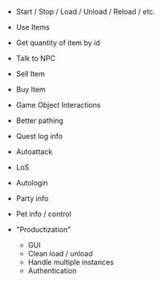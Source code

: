 

* Start / Stop / Load / Unload / Reload / etc.
* Use Items
* Get quantity of item by id
* Talk to NPC
* Sell Item
* Buy Item
* Game Object Interactions

* Better pathing

* Quest log info
* Autoattack
* LoS

* Autologin


* Party info
* Pet info / control


* "Productization"
    * GUI
    * Clean load / unload
    * Handle multiple instances
    * Authentication
